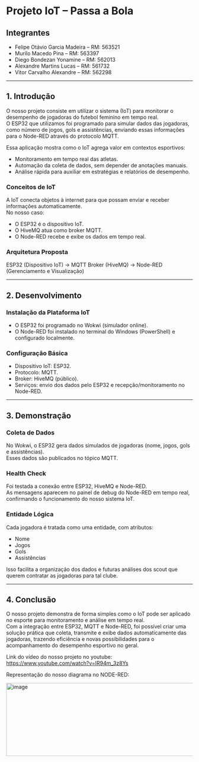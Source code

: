 # Projeto IoT – Passa a Bola

## Integrantes  
- Felipe Otávio Garcia Madeira – RM: 563521  
- Murilo Macedo Pina – RM: 563397  
- Diego Bondezan Yonamine – RM: 562013  
- Alexandre Martins Lucas – RM: 561732  
- Vitor Carvalho Alexandre – RM: 562298  

---

## 1. Introdução  

O nosso projeto consiste em utilizar o sistema (IoT) para monitorar o desempenho de jogadoras do futebol feminino em tempo real.  
O ESP32 que utilizamos foi programado para simular dados das jogadoras, como número de jogos, gols e assistências, enviando essas informações para o Node-RED através do protocolo MQTT.  

Essa aplicação mostra como o IoT agrega valor em contextos esportivos:  
- Monitoramento em tempo real das atletas.  
- Automação da coleta de dados, sem depender de anotações manuais.  
- Análise rápida para auxiliar em estratégias e relatórios de desempenho.  

### Conceitos de IoT  
A IoT conecta objetos à internet para que possam enviar e receber informações automaticamente.  
No nosso caso:  
- O ESP32 é o dispositivo IoT.  
- O HiveMQ atua como broker MQTT.  
- O Node-RED recebe e exibe os dados em tempo real.  

### Arquitetura Proposta  
ESP32 (Dispositivo IoT) → MQTT Broker (HiveMQ) → Node-RED (Gerenciamento e Visualização)  

---

## 2. Desenvolvimento  

### Instalação da Plataforma IoT  
- O ESP32 foi programado no Wokwi (simulador online).  
- O Node-RED foi instalado no terminal do Windows (PowerShell) e configurado localmente.  

### Configuração Básica  
- Dispositivo IoT: ESP32.  
- Protocolo: MQTT.  
- Broker: HiveMQ (público).  
- Serviços: envio dos dados pelo ESP32 e recepção/monitoramento no Node-RED.  

---

## 3. Demonstração  

### Coleta de Dados  
No Wokwi, o ESP32 gera dados simulados de jogadoras (nome, jogos, gols e assistências).  
Esses dados são publicados no tópico MQTT.  

### Health Check  
Foi testada a conexão entre ESP32, HiveMQ e Node-RED.  
As mensagens aparecem no painel de debug do Node-RED em tempo real, confirmando o funcionamento do nosso sistema IoT.  

### Entidade Lógica  
Cada jogadora é tratada como uma entidade, com atributos:  
- Nome  
- Jogos  
- Gols  
- Assistências  

Isso facilita a organização dos dados e futuras análises dos scout que querem contratar as jogadoras para tal clube.  

---

## 4. Conclusão  

O nosso projeto demonstra de forma simples como o IoT pode ser aplicado no esporte para monitoramento e análise em tempo real.  
Com a integração entre ESP32, MQTT e Node-RED, foi possível criar uma solução prática que coleta, transmite e exibe dados automaticamente das jogadoras, trazendo eficiência e novas possibilidades para o acompanhamento do desempenho esportivo no geral.  

  
Link do vídeo do nosso projeto no youtube:
https://www.youtube.com/watch?v=IR94m_3z8Ys  


  
Representação do nosso diagrama no NODE-RED:


<img width="655" height="197" alt="image" src="https://github.com/user-attachments/assets/4a609b08-97bd-41df-bfe8-3bee15df2eb1" />


  
 





